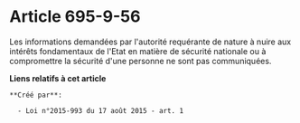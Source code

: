 # Article 695-9-56

Les informations demandées par l'autorité requérante de nature à nuire aux intérêts fondamentaux de l'Etat en matière de
sécurité nationale ou à compromettre la sécurité d'une personne ne sont pas communiquées.

**Liens relatifs à cet article**

	**Créé par**:

	  - Loi n°2015-993 du 17 août 2015 - art. 1
